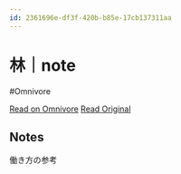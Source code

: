 ```yaml
---
id: 2361696e-df3f-420b-b85e-17cb137311aa
---
```


# 林｜note
#Omnivore

[Read on Omnivore](https://omnivore.app/me/note-190877e2fff)
[Read Original](https://note.com/photograpy_tips)

## Notes

働き方の参考

